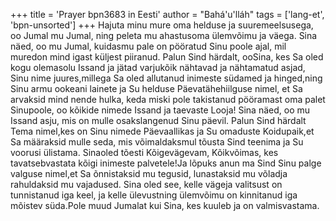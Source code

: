 +++
title = 'Prayer bpn3683 in Eesti'
author = "Bahá'u'lláh"
tags = ['lang-et', 'bpn-unsorted']
+++
Hajuta minu mure oma helduse ja suuremeelsusega, oo Jumal mu Jumal, ning peleta mu ahastusoma ülemvõimu ja väega. Sina näed, oo mu Jumal, kuidasmu pale on pööratud Sinu poole ajal, mil muredon mind igast küljest piiranud. Palun Sind härdalt, ooSina, kes Sa oled kogu olemasolu Issand ja jätad varjukõik nähtavad ja nähtamatud asjad, Sinu nime juures,millega Sa oled allutanud inimeste südamed ja hinged,ning Sinu armu ookeani lainete ja Su helduse Päevatähehiilguse nimel, et Sa arvaksid mind nende hulka, keda miski pole takistanud pööramast oma palet Sinupoole, oo kõikide nimede Issand ja taevaste Looja! Sina näed, oo mu Issand asju, mis on mulle osakslangenud Sinu päevil. Palun Sind härdalt Tema nimel,kes on Sinu nimede Päevaallikas ja Su omaduste Koidupaik,et Sa määraksid mulle seda, mis võimaldaksmul tõusta Sind teenima ja Su voorusi ülistama. Sinaoled tõesti Kõigevägevam, Kõikvõimas, kes tavatsebvastata kõigi inimeste palvetele!Ja lõpuks anun ma Sind Sinu palge valguse nimel,et Sa õnnistaksid mu tegusid, lunastaksid mu võladja rahuldaksid mu vajadused. Sina oled see, kelle vägeja valitsust on tunnistanud iga keel, ja kelle ülevustning ülemvõimu on kinnitanud iga mõistev süda.Pole muud Jumalat kui Sina, kes kuuleb ja on valmisvastama.
